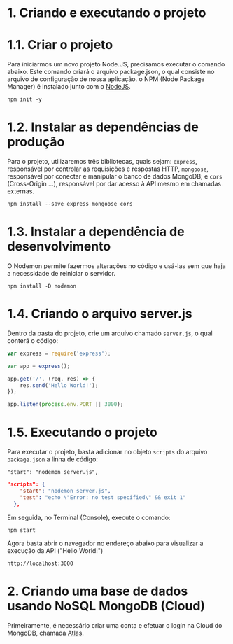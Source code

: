 # 1. Criando e executando o projeto

# 1.1. Criar o projeto

Para iniciarmos um novo projeto Node.JS, precisamos executar o comando abaixo. Este comando criará o arquivo package.json, o qual consiste no arquivo de configuração de nossa aplicação. o NPM (Node Package Manager) é instalado junto com o [NodeJS](https://nodejs.org/en/).

`npm init -y`

# 1.2. Instalar as dependências de produção

Para o projeto, utilizaremos três bibliotecas, quais sejam: `express`, responsável por controlar as requisições e respostas HTTP, `mongoose`, responsável por conectar e manipular o banco de dados MongoDB; e `cors` (Cross-Origin ...), responsável por dar acesso à API mesmo em chamadas externas.

`npm install --save express mongoose cors`

# 1.3. Instalar a dependência de desenvolvimento

O Nodemon permite fazermos alterações no código e usá-las sem que haja a necessidade de reiniciar o servidor.

`npm install -D nodemon`

# 1.4. Criando o arquivo server.js

Dentro da pasta do projeto, crie um arquivo chamado `server.js`, o qual conterá o código:

```javascript
var express = require('express');

var app = express();

app.get('/', (req, res) => {
    res.send('Hello World!');
});

app.listen(process.env.PORT || 3000);
```

# 1.5. Executando o projeto

Para executar o projeto, basta adicionar no objeto `scripts` do arquivo `package.json` a linha de código:

`"start": "nodemon server.js",`

```json
"scripts": {
    "start": "nodemon server.js",
    "test": "echo \"Error: no test specified\" && exit 1"
  },
```

Em seguida, no Terminal (Console), execute o comando:

`npm start`

Agora basta abrir o navegador no endereço abaixo para visualizar a execução da API ("Hello World!")

`http://localhost:3000`

# 2. Criando uma base de dados usando NoSQL MongoDB (Cloud)

Primeiramente, é necessário criar uma conta e efetuar o login na Cloud do MongoDB, chamada [Atlas](https://cloud.mongodb.com/user).


